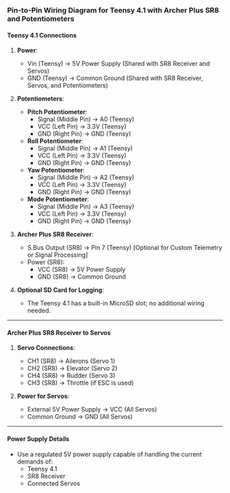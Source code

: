 ### Pin-to-Pin Wiring Diagram for Teensy 4.1 with Archer Plus SR8 and Potentiometers

#### **Teensy 4.1 Connections**
1. **Power**:
   - Vin (Teensy) -> 5V Power Supply (Shared with SR8 Receiver and Servos)
   - GND (Teensy) -> Common Ground (Shared with SR8 Receiver, Servos, and Potentiometers)

2. **Potentiometers**:
   - **Pitch Potentiometer**:
     - Signal (Middle Pin) -> A0 (Teensy)
     - VCC (Left Pin) -> 3.3V (Teensy)
     - GND (Right Pin) -> GND (Teensy)
   - **Roll Potentiometer**:
     - Signal (Middle Pin) -> A1 (Teensy)
     - VCC (Left Pin) -> 3.3V (Teensy)
     - GND (Right Pin) -> GND (Teensy)
   - **Yaw Potentiometer**:
     - Signal (Middle Pin) -> A2 (Teensy)
     - VCC (Left Pin) -> 3.3V (Teensy)
     - GND (Right Pin) -> GND (Teensy)
   - **Mode Potentiometer**:
     - Signal (Middle Pin) -> A3 (Teensy)
     - VCC (Left Pin) -> 3.3V (Teensy)
     - GND (Right Pin) -> GND (Teensy)

3. **Archer Plus SR8 Receiver**:
   - S.Bus Output (SR8) -> Pin 7 (Teensy) [Optional for Custom Telemetry or Signal Processing]
   - Power (SR8):
     - VCC (SR8) -> 5V Power Supply
     - GND (SR8) -> Common Ground

4. **Optional SD Card for Logging**:
   - The Teensy 4.1 has a built-in MicroSD slot; no additional wiring needed.

---

#### **Archer Plus SR8 Receiver to Servos**
1. **Servo Connections**:
   - CH1 (SR8) -> Ailerons (Servo 1)
   - CH2 (SR8) -> Elevator (Servo 2)
   - CH4 (SR8) -> Rudder (Servo 3)
   - CH3 (SR8) -> Throttle (if ESC is used)

2. **Power for Servos**:
   - External 5V Power Supply -> VCC (All Servos)
   - Common Ground -> GND (All Servos)

---

#### **Power Supply Details**
- Use a regulated 5V power supply capable of handling the current demands of:
  - Teensy 4.1
  - SR8 Receiver
  - Connected Servos